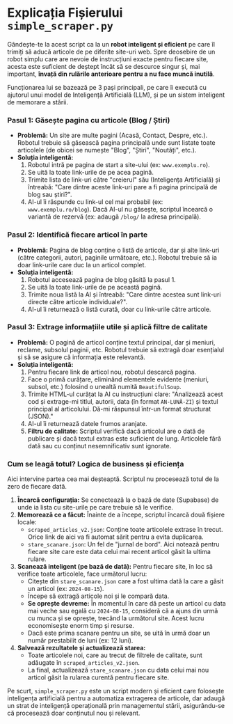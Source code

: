 # Explicația Fișierului `simple_scraper.py`

Gândește-te la acest script ca la un **robot inteligent și eficient** pe care îl trimiți să aducă articole de pe diferite site-uri web. Spre deosebire de un robot simplu care are nevoie de instrucțiuni exacte pentru fiecare site, acesta este suficient de deștept încât să se descurce singur și, mai important, **învață din rulările anterioare pentru a nu face muncă inutilă**.

Funcționarea lui se bazează pe 3 pași principali, pe care îi execută cu ajutorul unui model de Inteligență Artificială (LLM), și pe un sistem inteligent de memorare a stării.

### Pasul 1: Găsește pagina cu articole (Blog / Știri)

*   **Problemă:** Un site are multe pagini (Acasă, Contact, Despre, etc.). Robotul trebuie să găsească pagina principală unde sunt listate toate articolele (de obicei se numește "Blog", "Știri", "Noutăți", etc.).
*   **Soluția inteligentă:**
    1.  Robotul intră pe pagina de start a site-ului (ex: `www.exemplu.ro`).
    2.  Se uită la toate link-urile de pe acea pagină.
    3.  Trimite lista de link-uri către "creierul" său (Inteligența Artificială) și întreabă: "Care dintre aceste link-uri pare a fi pagina principală de blog sau știri?".
    4.  AI-ul îi răspunde cu link-ul cel mai probabil (ex: `www.exemplu.ro/blog`). Dacă AI-ul nu găsește, scriptul încearcă o variantă de rezervă (ex: adaugă `/blog/` la adresa principală).

### Pasul 2: Identifică fiecare articol în parte

*   **Problemă:** Pagina de blog conține o listă de articole, dar și alte link-uri (către categorii, autori, paginile următoare, etc.). Robotul trebuie să ia doar link-urile care duc la un articol complet.
*   **Soluția inteligentă:**
    1.  Robotul accesează pagina de blog găsită la pasul 1.
    2.  Se uită la toate link-urile de pe această pagină.
    3.  Trimite noua listă la AI și întreabă: "Care dintre acestea sunt link-uri directe către articole individuale?".
    4.  AI-ul îi returnează o listă curată, doar cu link-urile către articole.

### Pasul 3: Extrage informațiile utile și aplică filtre de calitate

*   **Problemă:** O pagină de articol conține textul principal, dar și meniuri, reclame, subsolul paginii, etc. Robotul trebuie să extragă doar esențialul și să se asigure că informația este relevantă.
*   **Soluția inteligentă:**
    1.  Pentru fiecare link de articol nou, robotul descarcă pagina.
    2.  Face o primă curățare, eliminând elementele evidente (meniuri, subsol, etc.) folosind o unealtă numită `BeautifulSoup`.
    3.  Trimite HTML-ul curățat la AI cu instrucțiuni clare: "Analizează acest cod și extrage-mi titlul, autorii, data (în format `AN-LUNĂ-ZI`) și textul principal al articolului. Dă-mi răspunsul într-un format structurat (JSON)."
    4.  AI-ul îi returnează datele frumos aranjate.
    5.  **Filtru de calitate:** Scriptul verifică dacă articolul are o dată de publicare și dacă textul extras este suficient de lung. Articolele fără dată sau cu conținut nesemnificativ sunt ignorate.

### Cum se leagă totul? Logica de business și eficiența

Aici intervine partea cea mai deșteaptă. Scriptul nu procesează totul de la zero de fiecare dată.

1.  **Încarcă configurația:** Se conectează la o bază de date (Supabase) de unde ia lista cu site-urile pe care trebuie să le verifice.
2.  **Memorează ce a făcut:** Înainte de a începe, scriptul încarcă două fișiere locale:
    *   `scraped_articles_v2.json`: Conține toate articolele extrase în trecut. Orice link de aici va fi automat sărit pentru a evita duplicarea.
    *   `stare_scanare.json`: Un fel de "jurnal de bord". Aici notează pentru fiecare site care este data celui mai recent articol găsit la ultima rulare.
3.  **Scanează inteligent (pe bază de dată):** Pentru fiecare site, în loc să verifice toate articolele, face următorul lucru:
    *   Citește din `stare_scanare.json` care a fost ultima dată la care a găsit un articol (ex: `2024-08-15`).
    *   Începe să extragă articole noi și le compară data.
    *   **Se oprește devreme:** În momentul în care dă peste un articol cu data mai veche sau egală cu `2024-08-15`, consideră că a ajuns din urmă cu munca și se oprește, trecând la următorul site. Acest lucru economisește enorm timp și resurse.
    *   Dacă este prima scanare pentru un site, se uită în urmă doar un număr prestabilit de luni (ex: 12 luni).
4.  **Salvează rezultatele și actualizează starea:**
    *   Toate articolele noi, care au trecut de filtrele de calitate, sunt adăugate în `scraped_articles_v2.json`.
    *   La final, actualizează `stare_scanare.json` cu data celui mai nou articol găsit la rularea curentă pentru fiecare site.

Pe scurt, `simple_scraper.py` este un script modern și eficient care folosește inteligența artificială pentru a automatiza extragerea de articole, dar adaugă un strat de inteligență operațională prin managementul stării, asigurându-se că procesează doar conținutul nou și relevant.